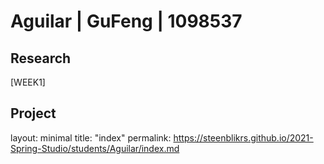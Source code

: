 
# Aguilar | GuFeng | 1098537


## Research
[WEEK1]
## Project





















layout: minimal
title: "index"
permalink: https://steenblikrs.github.io/2021-Spring-Studio/students/Aguilar/index.md
